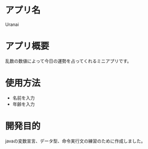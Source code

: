 # アプリ名
Uranai

# アプリ概要
乱数の数値によって今日の運勢を占ってくれるミニアプリです。

# 使用方法
- 名前を入力
- 年齢を入力

# 開発目的
javaの変数宣言、データ型、命令実行文の練習のために作成しました。

